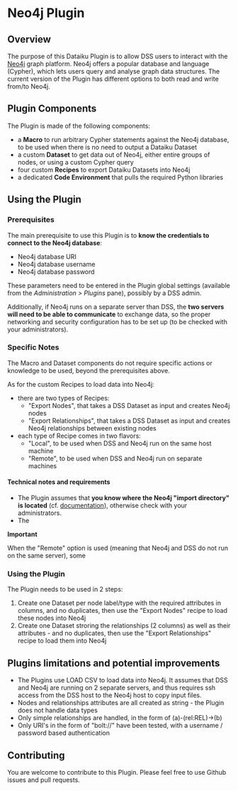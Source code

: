 # Neo4j Plugin


## Overview

The purpose of this Dataiku Plugin is to allow DSS users to interact with the [Neo4j](https://neo4j.com/) graph platform. 
Neo4j offers a popular database and language (Cypher), which lets users query and analyse graph data structures. 
The current version of the Plugin has different options to both read and write from/to Neo4j.


## Plugin Components

The Plugin is made of the following components:

* a **Macro** to run arbitrary Cypher statements against the Neo4j database, to be used when there is no need to output a Dataiku Dataset
* a custom **Dataset** to get data out of Neo4j, either entire groups of nodes, or using a custom Cypher query
* four custom **Recipes** to export Dataiku Datasets into Neo4j
* a dedicated **Code Environment** that pulls the required Python libraries


## Using the Plugin

### Prerequisites
The main prerequisite to use this Plugin is to **know the credentials to connect to the Neo4j database**:

* Neo4j database URI
* Neo4j database username
* Neo4j database password

These parameters need to be entered in the Plugin global settings (available from the *Administration > Plugins* pane), 
possibly by a DSS admin. 

Additionally, if Neo4j runs on a separate server than DSS, the **two servers will need to be able to communicate** to exchange data, 
so the proper networking and security configuration has to be set up (to be checked with your administrators).

### Specific Notes
The Macro and Dataset components do not require specific actions or knowledge to be used, beyond the prerequisites above. 

As for the custom Recipes to load data into Neo4j:
* there are two types of Recipes:
  * "Export Nodes", that takes a DSS Dataset as input and creates Neo4j nodes
  * "Export Relationships", that takes a DSS Dataset as input and creates Neo4j relationships between existing nodes
* each type of Recipe comes in two flavors:
  * "Local", to be used when DSS and Neo4j run on the same host machine
  * "Remote", to be used when DSS and Neo4j run on separate machines
  
#### Technical notes and requirements

* The Plugin assumes that **you know where the Neo4j "import directory" is located** (cf. [documentation](https://neo4j.com/docs/operations-manual/current/configuration/file-locations/)), otherwise check with your administrators.
* The 

**Important**

When the "Remote" option is used (meaning that Neo4j and DSS do not run on the same server), some 

### Using the Plugin
The Plugin needs to be used in 2 steps:

1. Create one Dataset per node label/type with the required attributes in columns, and no duplicates, then use the "Export Nodes" recipe to load these nodes into Neo4j
2. Create one Dataset stroring the relationships (2 columns) as well as their attributes - and no duplicates, then use the "Export Relationships" recipe to load them into Neo4j


## Plugins limitations and potential improvements

* The Plugins use LOAD CSV to load data into Neo4j. It assumes that DSS and Neo4j are running on 2 separate servers, and thus requires ssh access from the DSS host to the Neo4j host to copy input files.
* Nodes and relationships attributes are all created as string - the Plugin does not handle data types
* Only simple relationships are handled, in the form of (a)-(rel:REL)->(b)
* Only URI's in the form of "bolt://" have been tested, with a username / password based authentication


## Contributing
You are welcome to contribute to this Plugin. Please feel free to use Github issues and pull requests.